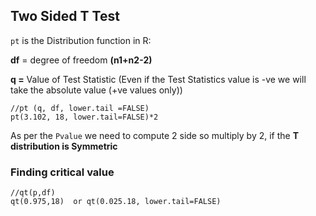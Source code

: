 ## Two Sided T Test

`pt` is the Distribution function in R:

**df** = degree of freedom **(n1+n2-2)**

**q =** Value of Test Statistic (Even if the Test Statistics value is -ve we will take the absolute value (+ve values only))

```
//pt (q, df, lower.tail =FALSE)
pt(3.102, 18, lower.tail=FALSE)*2 
```

As per the `Pvalue` we need to compute 2 side so multiply by 2, if the **T distribution is Symmetric**

### Finding critical value

```
//qt(p,df)
qt(0.975,18)  or qt(0.025.18, lower.tail=FALSE)
```

